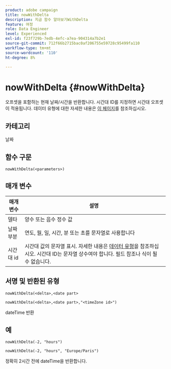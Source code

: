 ```yaml
---
product: adobe campaign
title: nowWithDelta
description: 지금 함수 알아보기WithDelta
feature: 여정
role: Data Engineer
level: Experienced
exl-id: f23f729b-7edb-4efc-a7ea-904314a7b2e1
source-git-commit: 712f66b2715bac0af206755e59728c95499fa110
workflow-type: tm+mt
source-wordcount: '110'
ht-degree: 8%

---
```


# nowWithDelta {#nowWithDelta}

오프셋을 포함하는 현재 날짜/시간을 반환합니다. 시간대 ID를 지정하면 시간대 오프셋이 적용됩니다. 데이터 유형에 대한 자세한 내용은 [이 페이지](../expression/data-types.md)를 참조하십시오.

## 카테고리

날짜

## 함수 구문

`nowWithDelta(<parameters>)`

## 매개 변수

| 매개 변수 | 설명 |
|--- |--- |
| 델타 | 양수 또는 음수 정수 값 |
| 날짜 부분 | 연도, 월, 일, 시간, 분 또는 초를 문자열로 사용합니다 |
| 시간대 id | 시간대 값의 문자열 표시. 자세한 내용은 [데이터 유형](../expression/data-types.md)을 참조하십시오. 시간대 ID는 문자열 상수여야 합니다. 필드 참조나 식이 될 수 없습니다. |

## 서명 및 반환된 유형

`nowWithDelta(<delta>,<date part>`

`nowWithDelta(<delta>,<date part>,"<timeZone id>")`

dateTime 반환

## 예

`nowWithDelta(-2, "hours")`

`nowWithDelta(-2, "hours", "Europe/Paris")`

정확히 2시간 전에 dateTime을 반환합니다.
